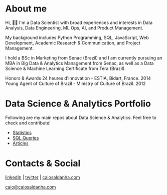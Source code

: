 # About me

Hi, 🙌🏻
I'm a Data Scientist with broad experiences and interests in Data Analysis, Data Engineering, ML Ops, AI, and Product Management.

My background includes Python Programming, SQL, JavaScript, Web Development, Academic Research & Communication, and Project Management.

I hold a BSc in Marketing from Senac (Brazil) and I am currently pursuing an MBA in Big Data & Analytics Management from Senac, as well as a Data Science & Machine Learning Certificate from Tera (Brazil).

Honors & Awards
24 heures d'innovation - ESTIA, Bidart, France. 2014
Young Agent of Culture of Brazil - Ministry of Culture of Brazil. 2012

# Data Science & Analytics Portfolio

Following are my main repos about Data Science & Analytics. Feel free to check and contribute!

- [Statistics](https://github.com/caiosaldanha/statistics)
- [SQL Queries](https://github.com/caiosaldanha/sql_queries)
- [Articles](https://github.com/caiosaldanha/articles)

# Contacts & Social

[linkedIn](https://www.linkedin.com/in/caiosaldanha) | [twitter](https://twitter.com/datacaio) | [caiosaldanha.com](https://caiosaldanha.com)

[caio@caiosaldanha.com](mailto:caio@caiosaldanha.com)
